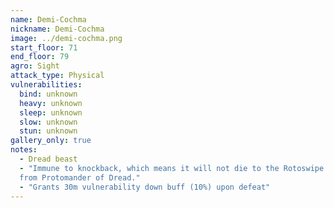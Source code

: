 ```yaml
---
name: Demi-Cochma
nickname: Demi-Cochma
image: ../demi-cochma.png
start_floor: 71
end_floor: 79
agro: Sight
attack_type: Physical
vulnerabilities:
  bind: unknown
  heavy: unknown
  sleep: unknown
  slow: unknown
  stun: unknown
gallery_only: true
notes:
  - Dread beast
  - "Immune to knockback, which means it will not die to the Rotoswipe ability
  from Protomander of Dread."
  - "Grants 30m vulnerability down buff (10%) upon defeat"
---
```

